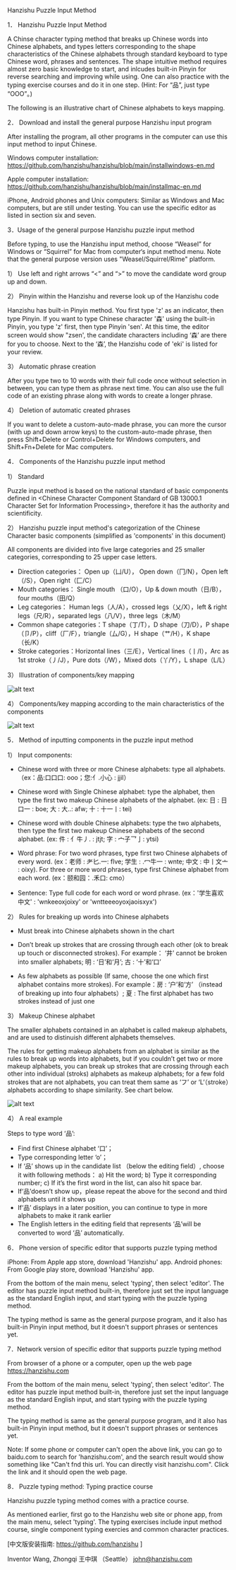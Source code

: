 ﻿
Hanzishu Puzzle Input Method


1． Hanzishu Puzzle Input Method

A Chinse character typing method that breaks up Chinese words into Chinese alphabets, and types letters corresponding to the shape characteristics of the Chinese alphabets through standard keyboard to type Chinese word, phrases and sentences.  The shape intuitive method requires almost zero basic knowledge to start, and inlcudes built-in Pinyin for reverse searching and improving while using. One can also practice with the typing exercise courses and do it in one step. (Hint: For “品”, just type “OOO”。)

The following is an illustrative chart of Chinese alphabets to keys mapping.
       

2． Download and install the general purpose Hanzishu input program

After installing the program, all other programs in the computer can use this input method to input Chinese.

   
Windows computer installation: https://github.com/hanzishu/hanzishu/blob/main/installwindows-en.md

Apple computer installation: https://github.com/hanzishu/hanzishu/blob/main/installmac-en.md

iPhone, Android phones and Unix computers: Similar as Windows and Mac computers, but are still under testing. You can use the specific editor as listed in section six and seven.


3．Usage of the general purpose Hanzishu puzzle input method

Before typing, to use the Hanzishu input method, choose “Weasel” for Windows or “Squirrel” for Mac from computer‘s input method menu. Note that the general purpose version uses "Weasel/Squirrel/Rime" platform.

1） Use left and right arrows “<” and “>” to move the candidate word group up and down.

2） Pinyin within the Hanzishu and reverse look up of the Hanzishu code

Hanzishu has built-in Pinyin method. You first type 'z' as an indicator, then type Pinyin. If you want to type Chinese character '森' using the built-in Pinyin, you type 'z' first, then type Pinyin 'sen'. At this time, the editor screen would show "zsen', the candidate characters including ‘森’ are there for you to choose. Next to the ‘森’, the Hanzishu code of 'eki' is listed for your review.

3） Automatic phrase creation

After you type two to 10 words with their full code once without selection in between, you can type them as phrase next time.   You can also use the full code of an existing phrase along with words to create a longer phrase.

4） Deletion of automatic created phrases

If you want to delete a custom-auto-made phrase, you can more the cursor (with up and down arrow keys) to the custom-auto-made phrase, then press Shift+Delete or Control+Delete for Windows computers, and Shift+Fn+Delete for Mac computers.


4． Components of the Hanzishu puzzle input method

1） Standard

Puzzle input method is based on the national standard of basic components defined in <Chinese Character Component Standard of GB 13000.1 Character Set for Information Processing>, therefore it has the authority and scientificity.


2） Hanzishu puzzle input method's categorization of the Chinese Character basic components (simplified as 'components' in this document)

All components are divided into five large categories and 25 smaller categories, corresponding to 25 upper case letters.

- Direction categories： Open up（凵/U）， Open down（冂/N），Open left（/S），Open right（匚/C）
- Mouth categories： Single mouth （口/O），Up & down mouth（日/B），four mouths（田/Q）
- Leg categories： Human legs（人/A），crossed legs（乂/X），left & right legs（尺/R），separated legs（八/V），three legs（木/M）
- Common shape categories：T shape（丁/T），D shape（刀/D），P shape（卩/P），cliff（厂/F），triangle（厶/G），H shape（艹/H），K shape（长/K）
- Stroke categories：Horizontal lines（三/E），Vertical lines（丨/I），Arc as 1st stroke（丿/J），Pure dots（/W），Mixed dots（丫/Y），L shape（L/L）
   
3） Illustration of components/key mapping
       
![alt text](https://github.com/hanzishu/hanzishu/blob/main/keymapping.png)

4） Components/key mapping according to the main characteristics of the components
   
![alt text](https://github.com/hanzishu/hanzishu/blob/main/detailedkeymapping.png)
       

5． Method of inputting components in the puzzle input method

1） Input components:

- Chinese word with three or more Chinese alphabets: type all alphabets. （ex：品:口口口: ooo；您:亻.小心 : jjil）

- Chinese word with Single Chinese alphabet: type the alphabet, then type the first two makeup Chinese alphabets of the alphabet. (ex: 日 : 日口一 : boe; 大 : 大..: afw; 十 : 十一丨: tei)

- Chinese word with double Chinese alphabets: type the two alphabets, then type the first two makeup Chinese alphabets of the second alphabet. (ex: 件 : 亻牛丿. : jtjt; 字 : 宀子乛亅: ytsi)

- Word phrase: For two word phrases, type first two Chinese alphabets of every word. (ex：老师 : 耂匕.一: flve; 学生 : .冖牛一 : wnte; 中文 : 中丨文亠 : oixy). For three or more word phrases, type first Chinese alphabet from each word. (ex：颐和园：.禾口: cmo）

- Sentence: Type full code for each word or word phrase. (ex：'学生喜欢中文' : 'wnkeeoxjoixy' or 'wntteeeoyoxjaoisxyx')


2） Rules for breaking up words into Chinese alphabets

- Must break into Chinese alphabets shown in the chart

- Don’t break up strokes that are crossing through each other (ok to break up touch or disconnected strokes). For example： ‘井’ cannot be broken into smaller alphabets; 明 : ‘日’和‘月’; 古 : ‘十’和‘口’

- As few alphabets as possible (If same, choose the one which first alphabet contains more strokes). For example：房 : ‘户’和‘方’ （instead of breaking up into four alphabets）; 夏 : The first alphabet has two strokes instead of just one

3） Makeup Chinese alphabet

The smaller alphabets contained in an alphabet is called makeup alphabets, and are used to distinuish different alphabets themselves.

The rules for getting makeup alphabets from an alphabet is similar as the rules to break up words into alphabets, but if you couldn’t get two or more makeup alphabets, you can break up strokes that are crossing through each other into individual (stroks) alphabets as makeup alphabets; for a few fold strokes that are not alphabets, you can treat them same as ‘フ’ or ‘L‘（stroke）alphabets according to shape similarity. See chart below.

![alt text](https://github.com/hanzishu/hanzishu/blob/main/strokemapping.png)
   
4） A real example

Steps to type word ‘品’:

- Find first Chinese alphabet ‘口’；
- Type corresponding letter ‘o’；
- If ‘品’ shows up in the candidate list （below the editing field）, choose it with following methods： a) Hit the word; b) Type it corresponding number; c) If it’s the first word in the list, can also hit space bar.
- If‘品’doesn’t show up，please repeat the above for the second and third alphabets until it shows up
- If‘品’ displays in a later position, you can continue to type in more alphabets to make it rank earlier
- The English letters in the editing field that represents ‘品’will be converted to word ‘品’ automatically.


6． Phone version of specific editor that supports puzzle typing method

iPhone: From Apple app store, download 'Hanzishu' app.
Android phones: From Google play store, download 'Hanzishu' app.

From the bottom of the main menu, select 'typing', then select 'editor'. The editor has puzzle input method built-in, therefore just set the input language as the standard English input, and start typing with the puzzle typing method.

The typing method is same as the general purpose program, and it also has built-in Pinyin input method, but it doesn't support phrases or sentences yet. 


7．Network version of specific editor that supports puzzle typing method

From browser of a phone or a computer, open up the web page https://hanzishu.com

From the bottom of the main menu, select 'typing', then select 'editor'. The editor has puzzle input method built-in, therefore just set the input language as the standard English input, and start typing with the puzzle typing method.

The typing method is same as the general purpose program, and it also has built-in Pinyin input method, but it doesn't support phrases or sentences yet. 

Note: If some phone or computer can't open the above link, you can go to baidu.com to search for 'hanzishu.com', and the search result would show something like "Can't fnd this url. You can directly visit hanzishu.com". Click the link and it should open the web page.


8． Puzzle typing method: Typing practice course

Hanzishu puzzle typing method comes with a practice course.

As mentioned earlier, first go to the Hanzishu web site or phone app, from the main menu, select 'typing'. The typing exercises include input method course, single component typing exercies and common character practices.

[中文版安装指南: https://github.com/hanzishu ]

Inventor	Wang, Zhongqi 王中琪 （Seattle） john@hanzishu.com


